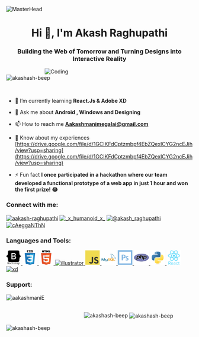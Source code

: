 ![MasterHead](https://www.digitaladlectio.com/wp-content/uploads/2020/04/New-PNC-Animated-Banners.gif)
<h1 align="center">Hi 👋, I'm Akash Raghupathi</h1>
<h3 align="center">Building the Web of Tomorrow and Turning Designs into Interactive Reality</h3>
<img align = "right" alt="Coding" width="400" src="https://external-content.duckduckgo.com/iu/?u=https%3A%2F%2Finstitute.careerguide.com%2Fwp-content%2Fuploads%2F2020%2F10%2Fe426702edf874b181aced1e2fa5c6cde.gif&f=1&nofb=1&ipt=9d3ec2df9f05857adda516d991678ad681b5012e981775365c394a40d324bad6&ipo=images"

<p align="left"> <img src="https://komarev.com/ghpvc/?username=akashash-beep&label=Profile%20views&color=0e75b6&style=flat" alt="akashash-beep" /> </p>

<p align="left"> <a href="https://twitter.com/" target="blank"><img src="https://img.shields.io/twitter/follow/?logo=twitter&style=for-the-badge" alt="" /></a> </p>

- 🌱 I’m currently learning **React.Js & Adobe XD**

- 💬 Ask me about **Android , Windows and Designing**

- 📫 How to reach me **Aakashmanimegalai@gmail.com**

- 📄 Know about my experiences [https://drive.google.com/file/d/1GCIKFdCptzmbpf4EbZQexICYG2ncEJih/view?usp=sharing](https://drive.google.com/file/d/1GCIKFdCptzmbpf4EbZQexICYG2ncEJih/view?usp=sharing)

- ⚡ Fun fact **I once participated in a hackathon where our team developed a functional prototype of a web app in just 1 hour and won the first prize! 😂**

<h3 align="left">Connect with me:</h3>
<p align="left">
<a href="https://linkedin.com/in/aakash-raghupathi" target="blank"><img align="center" src="https://raw.githubusercontent.com/rahuldkjain/github-profile-readme-generator/master/src/images/icons/Social/linked-in-alt.svg" alt="aakash-raghupathi" height="30" width="40" /></a>
<a href="https://instagram.com/_x_humanoid_x_" target="blank"><img align="center" src="https://raw.githubusercontent.com/rahuldkjain/github-profile-readme-generator/master/src/images/icons/Social/instagram.svg" alt="_x_humanoid_x_" height="30" width="40" /></a>
<a href="https://www.hackerrank.com/@akash_raghupathi" target="blank"><img align="center" src="https://raw.githubusercontent.com/rahuldkjain/github-profile-readme-generator/master/src/images/icons/Social/hackerrank.svg" alt="@akash_raghupathi" height="30" width="40" /></a>
<a href="https://discord.gg/cAeggaNThN" target="blank"><img align="center" src="https://raw.githubusercontent.com/rahuldkjain/github-profile-readme-generator/master/src/images/icons/Social/discord.svg" alt="cAeggaNThN" height="30" width="40" /></a>
</p>

<h3 align="left">Languages and Tools:</h3>
<p align="left"> <a href="https://getbootstrap.com" target="_blank" rel="noreferrer"> <img src="https://raw.githubusercontent.com/devicons/devicon/master/icons/bootstrap/bootstrap-plain-wordmark.svg" alt="bootstrap" width="40" height="40"/> </a> <a href="https://www.w3schools.com/css/" target="_blank" rel="noreferrer"> <img src="https://raw.githubusercontent.com/devicons/devicon/master/icons/css3/css3-original-wordmark.svg" alt="css3" width="40" height="40"/> </a> <a href="https://www.w3.org/html/" target="_blank" rel="noreferrer"> <img src="https://raw.githubusercontent.com/devicons/devicon/master/icons/html5/html5-original-wordmark.svg" alt="html5" width="40" height="40"/> </a> <a href="https://www.adobe.com/in/products/illustrator.html" target="_blank" rel="noreferrer"> <img src="https://www.vectorlogo.zone/logos/adobe_illustrator/adobe_illustrator-icon.svg" alt="illustrator" width="40" height="40"/> </a> <a href="https://developer.mozilla.org/en-US/docs/Web/JavaScript" target="_blank" rel="noreferrer"> <img src="https://raw.githubusercontent.com/devicons/devicon/master/icons/javascript/javascript-original.svg" alt="javascript" width="40" height="40"/> </a> <a href="https://www.mysql.com/" target="_blank" rel="noreferrer"> <img src="https://raw.githubusercontent.com/devicons/devicon/master/icons/mysql/mysql-original-wordmark.svg" alt="mysql" width="40" height="40"/> </a> <a href="https://www.photoshop.com/en" target="_blank" rel="noreferrer"> <img src="https://raw.githubusercontent.com/devicons/devicon/master/icons/photoshop/photoshop-line.svg" alt="photoshop" width="40" height="40"/> </a> <a href="https://www.php.net" target="_blank" rel="noreferrer"> <img src="https://raw.githubusercontent.com/devicons/devicon/master/icons/php/php-original.svg" alt="php" width="40" height="40"/> </a> <a href="https://www.python.org" target="_blank" rel="noreferrer"> <img src="https://raw.githubusercontent.com/devicons/devicon/master/icons/python/python-original.svg" alt="python" width="40" height="40"/> </a> <a href="https://reactjs.org/" target="_blank" rel="noreferrer"> <img src="https://raw.githubusercontent.com/devicons/devicon/master/icons/react/react-original-wordmark.svg" alt="react" width="40" height="40"/> </a> <a href="https://www.adobe.com/products/xd.html" target="_blank" rel="noreferrer"> <img src="https://cdn.worldvectorlogo.com/logos/adobe-xd.svg" alt="xd" width="40" height="40"/> </a> </p>

<h3 align="left">Support:</h3>
<p><a href="https://www.buymeacoffee.com/aakashmaniE"> <img align="left" src="https://cdn.buymeacoffee.com/buttons/v2/default-yellow.png" height="50" width="210" alt="aakashmaniE" /></a></p><br><br>

<p><img align="left" src="https://github-readme-stats.vercel.app/api/top-langs?username=akashash-beep&show_icons=true&locale=en&layout=compact" alt="akashash-beep" /></p>

<p>&nbsp;<img align="center" src="https://github-readme-stats.vercel.app/api?username=akashash-beep&show_icons=true&locale=en" alt="akashash-beep" /></p>

<p><img align="center" src="https://github-readme-streak-stats.herokuapp.com/?user=akashash-beep&" alt="akashash-beep" /></p>
